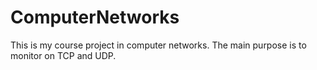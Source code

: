 ComputerNetworks
================

This is my course project in computer networks. The main purpose is to monitor on TCP and UDP.
